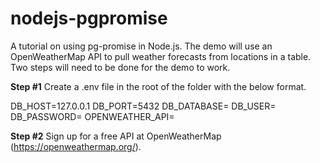 # nodejs-pgpromise
A tutorial on using pg-promise in Node.js. The demo will use an OpenWeatherMap API to pull weather forecasts from locations in a table. Two steps will need to be done for the demo to work. 

**Step #1**
Create a .env file in the root of the folder with the below format. 

DB_HOST=127.0.0.1
DB_PORT=5432
DB_DATABASE=
DB_USER=
DB_PASSWORD=
OPENWEATHER_API=

**Step #2**
Sign up for a free API at OpenWeatherMap (https://openweathermap.org/).
